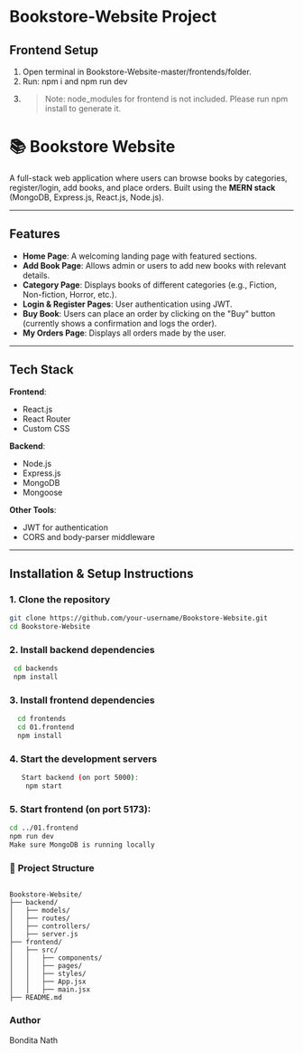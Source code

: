 # Bookstore-Website Project

## Frontend Setup

1. Open terminal in Bookstore-Website-master/frontends/folder.
2. Run: npm i and npm run dev
3.  > Note: node_modules for frontend is not included. Please run npm install to generate it.
    
# 📚 Bookstore Website

A full-stack web application where users can browse books by categories, register/login, add books, and place orders. 
Built using the **MERN stack** (MongoDB, Express.js, React.js, Node.js).

---

## Features

-  **Home Page**: A welcoming landing page with featured sections.
-  **Add Book Page**: Allows admin or users to add new books with relevant details.
-  **Category Page**: Displays books of different categories (e.g., Fiction, Non-fiction, Horror, etc.).
-  **Login & Register Pages**: User authentication using JWT.
-  **Buy Book**: Users can place an order by clicking on the "Buy" button (currently shows a confirmation and logs the order).
-  **My Orders Page**: Displays all orders made by the user.

---

## Tech Stack

**Frontend**:  
- React.js  
- React Router  
- Custom CSS

**Backend**:  
- Node.js  
- Express.js  
- MongoDB  
- Mongoose

**Other Tools**:
- JWT for authentication
- CORS and body-parser middleware


---

## Installation & Setup Instructions

### 1. Clone the repository

```bash
git clone https://github.com/your-username/Bookstore-Website.git
cd Bookstore-Website
```
### 2. Install backend dependencies
```bash
 cd backends
 npm install
```
### 3.  Install frontend dependencies
```bash
  cd frontends
  cd 01.frontend
  npm install
```
### 4. Start the development servers
```bash
   Start backend (on port 5000):
    npm start
```
### 5. Start frontend (on port 5173):
```bash
cd ../01.frontend
npm run dev
Make sure MongoDB is running locally

```


### 📁 **Project Structure**
```

Bookstore-Website/
├── backend/
│   ├── models/
│   ├── routes/
│   ├── controllers/
│   ├── server.js
├── frontend/
│   ├── src/
│   │   ├── components/
│   │   ├── pages/
│   │   ├── styles/
│   │   ├── App.jsx
│   │   ├── main.jsx
├── README.md

```
### Author
 Bondita Nath















